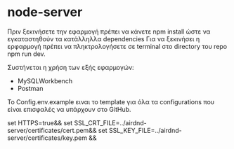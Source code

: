 # node-server

Πριν ξεκινήσετε την εφαρμογή πρέπει να κάνετε npm install ώστε να εγκαταστηθούν τα κατάλληλλα dependencies
Για να ξεκινήσει η ερφαρμογή πρέπει να πληκτρολογήσετε σε terminal στο directory του repo npm run dev.

Συστήνεται η χρήση των εξής εφαρμογών:
- MySQLWorkbench
- Postman

Το Config.env.example ειναι το template για όλα τα configurations που είναι επισφαλές να υπάρχουν στο GitHub.

set HTTPS=true&& set SSL_CRT_FILE=../airdnd-server/certificates/cert.pem&& set SSL_KEY_FILE=../airdnd-server/certificates/key.pem &&